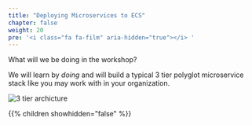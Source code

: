 ```yaml
---
title: "Deploying Microservices to ECS"
chapter: false
weight: 20
pre: '<i class="fa fa-film" aria-hidden="true"></i> '
---
```


What will we be doing in the workshop?

We will learn by _doing_ and will build a typical 3 tier polyglot microservice
stack like you may work with in your organization.

![3 tier archicture](/images/3-tier-architecture.svg)

{{% children showhidden="false" %}}
